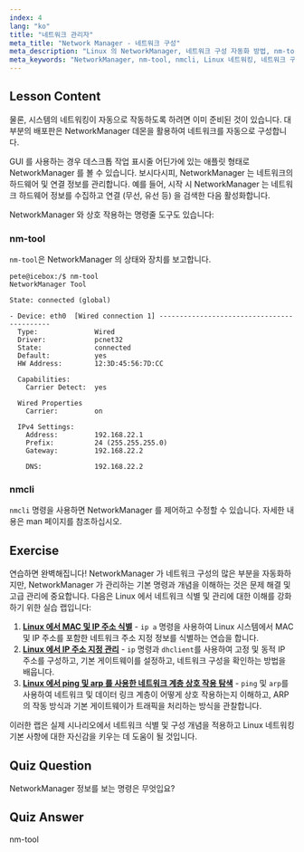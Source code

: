 ```yaml
---
index: 4
lang: "ko"
title: "네트워크 관리자"
meta_title: "Network Manager - 네트워크 구성"
meta_description: "Linux 의 NetworkManager, 네트워크 구성 자동화 방법, nm-tool 및 nmcli 명령 사용법에 대해 알아보세요. 이 초보자 가이드로 시작하세요!"
meta_keywords: "NetworkManager, nm-tool, nmcli, Linux 네트워킹, 네트워크 구성, Linux 튜토리얼, 초보자 가이드"
---
```


## Lesson Content

물론, 시스템의 네트워킹이 자동으로 작동하도록 하려면 이미 준비된 것이 있습니다. 대부분의 배포판은 NetworkManager 데몬을 활용하여 네트워크를 자동으로 구성합니다.

GUI 를 사용하는 경우 데스크톱 작업 표시줄 어딘가에 있는 애플릿 형태로 NetworkManager 를 볼 수 있습니다. 보시다시피, NetworkManager 는 네트워크의 하드웨어 및 연결 정보를 관리합니다. 예를 들어, 시작 시 NetworkManager 는 네트워크 하드웨어 정보를 수집하고 연결 (무선, 유선 등) 을 검색한 다음 활성화합니다.

NetworkManager 와 상호 작용하는 명령줄 도구도 있습니다:

### nm-tool

`nm-tool`은 NetworkManager 의 상태와 장치를 보고합니다.

```plaintext
pete@icebox:/$ nm-tool
NetworkManager Tool

State: connected (global)

- Device: eth0  [Wired connection 1] -------------------------------------------
  Type:              Wired
  Driver:            pcnet32
  State:             connected
  Default:           yes
  HW Address:        12:3D:45:56:7D:CC

  Capabilities:
    Carrier Detect:  yes

  Wired Properties
    Carrier:         on

  IPv4 Settings:
    Address:         192.168.22.1
    Prefix:          24 (255.255.255.0)
    Gateway:         192.168.22.2

    DNS:             192.168.22.2
```

### nmcli

`nmcli` 명령을 사용하면 NetworkManager 를 제어하고 수정할 수 있습니다. 자세한 내용은 man 페이지를 참조하십시오.

## Exercise

연습하면 완벽해집니다! NetworkManager 가 네트워크 구성의 많은 부분을 자동화하지만, NetworkManager 가 관리하는 기본 명령과 개념을 이해하는 것은 문제 해결 및 고급 관리에 중요합니다. 다음은 Linux 에서 네트워크 식별 및 관리에 대한 이해를 강화하기 위한 실습 랩입니다:

1. **[Linux 에서 MAC 및 IP 주소 식별](https://labex.io/ko/labs/linux-identify-mac-and-ip-addresses-in-linux-592731)** - `ip a` 명령을 사용하여 Linux 시스템에서 MAC 및 IP 주소를 포함한 네트워크 주소 지정 정보를 식별하는 연습을 합니다.
2. **[Linux 에서 IP 주소 지정 관리](https://labex.io/ko/labs/linux-manage-ip-addressing-in-linux-592736)** - `ip` 명령과 `dhclient`를 사용하여 고정 및 동적 IP 주소를 구성하고, 기본 게이트웨이를 설정하고, 네트워크 구성을 확인하는 방법을 배웁니다.
3. **[Linux 에서 ping 및 arp 를 사용한 네트워크 계층 상호 작용 탐색](https://labex.io/ko/labs/linux-explore-network-layer-interaction-with-ping-and-arp-in-linux-592746)** - `ping` 및 `arp`를 사용하여 네트워크 및 데이터 링크 계층이 어떻게 상호 작용하는지 이해하고, ARP 의 작동 방식과 기본 게이트웨이가 트래픽을 처리하는 방식을 관찰합니다.

이러한 랩은 실제 시나리오에서 네트워크 식별 및 구성 개념을 적용하고 Linux 네트워킹 기본 사항에 대한 자신감을 키우는 데 도움이 될 것입니다.

## Quiz Question

NetworkManager 정보를 보는 명령은 무엇입요?

## Quiz Answer

nm-tool
